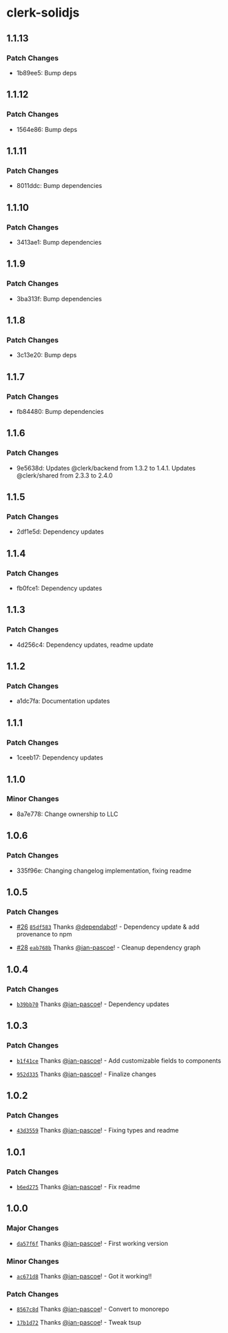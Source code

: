 # clerk-solidjs

## 1.1.13

### Patch Changes

- 1b89ee5: Bump deps

## 1.1.12

### Patch Changes

- 1564e86: Bump deps

## 1.1.11

### Patch Changes

- 8011ddc: Bump dependencies

## 1.1.10

### Patch Changes

- 3413ae1: Bump dependencies

## 1.1.9

### Patch Changes

- 3ba313f: Bump dependencies

## 1.1.8

### Patch Changes

- 3c13e20: Bump deps

## 1.1.7

### Patch Changes

- fb84480: Bump dependencies

## 1.1.6

### Patch Changes

- 9e5638d: Updates @clerk/backend from 1.3.2 to 1.4.1. Updates @clerk/shared from 2.3.3 to 2.4.0

## 1.1.5

### Patch Changes

- 2df1e5d: Dependency updates

## 1.1.4

### Patch Changes

- fb0fce1: Dependency updates

## 1.1.3

### Patch Changes

- 4d256c4: Dependency updates, readme update

## 1.1.2

### Patch Changes

- a1dc7fa: Documentation updates

## 1.1.1

### Patch Changes

- 1ceeb17: Dependency updates

## 1.1.0

### Minor Changes

- 8a7e778: Change ownership to LLC

## 1.0.6

### Patch Changes

- 335f96e: Changing changelog implementation, fixing readme

## 1.0.5

### Patch Changes

- [#26](https://github.com/ian-pascoe/clerk-solidjs/pull/26) [`85df583`](https://github.com/ian-pascoe/clerk-solidjs/commit/85df583095dea1af29c377dff4a33a860f1c3a9f) Thanks [@dependabot](https://github.com/apps/dependabot)! - Dependency update & add provenance to npm

- [#28](https://github.com/ian-pascoe/clerk-solidjs/pull/28) [`eab768b`](https://github.com/ian-pascoe/clerk-solidjs/commit/eab768ba05047c6efa116fa07e22f1f927a23d41) Thanks [@ian-pascoe](https://github.com/ian-pascoe)! - Cleanup dependency graph

## 1.0.4

### Patch Changes

- [`b39bb70`](https://github.com/ian-pascoe/clerk-solidjs/commit/b39bb70cb2e1bef9f3eed71280540718271cd45a) Thanks [@ian-pascoe](https://github.com/ian-pascoe)! - Dependency updates

## 1.0.3

### Patch Changes

- [`b1f41ce`](https://github.com/ian-pascoe/clerk-solidjs/commit/b1f41ce733bcd386b4bf6875290f8af4afce9af8) Thanks [@ian-pascoe](https://github.com/ian-pascoe)! - Add customizable fields to components

- [`952d335`](https://github.com/ian-pascoe/clerk-solidjs/commit/952d335bfe853160f0ebc161644a2f0db920fe17) Thanks [@ian-pascoe](https://github.com/ian-pascoe)! - Finalize changes

## 1.0.2

### Patch Changes

- [`43d3559`](https://github.com/ian-pascoe/clerk-solidjs/commit/43d3559ead538c8f7b03ec79733692a455f16e7d) Thanks [@ian-pascoe](https://github.com/ian-pascoe)! - Fixing types and readme

## 1.0.1

### Patch Changes

- [`b6ed275`](https://github.com/ian-pascoe/clerk-solidjs/commit/b6ed2756ba211bc96a3378f973e688b3146e0ac6) Thanks [@ian-pascoe](https://github.com/ian-pascoe)! - Fix readme

## 1.0.0

### Major Changes

- [`da57f6f`](https://github.com/ian-pascoe/clerk-solidjs/commit/da57f6f0f355f65605d4922d47db81aea241fed8) Thanks [@ian-pascoe](https://github.com/ian-pascoe)! - First working version

### Minor Changes

- [`ac671d8`](https://github.com/ian-pascoe/clerk-solidjs/commit/ac671d8d7abefad6b6d02b0c9383461bab3cf97f) Thanks [@ian-pascoe](https://github.com/ian-pascoe)! - Got it working!!

### Patch Changes

- [`8567c8d`](https://github.com/ian-pascoe/clerk-solidjs/commit/8567c8dba59cb9ce7a6f6c095d688e38b7996014) Thanks [@ian-pascoe](https://github.com/ian-pascoe)! - Convert to monorepo

- [`17b1d72`](https://github.com/ian-pascoe/clerk-solidjs/commit/17b1d72459a0a3716011a9662b6d2785a6597e68) Thanks [@ian-pascoe](https://github.com/ian-pascoe)! - Tweak tsup
